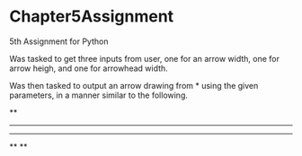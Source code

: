 # Chapter5Assignment
 5th Assignment for Python

Was tasked to get three inputs from user, one for an arrow width, one for arrow heigh, and one for arrowhead width.

Was then tasked to output an arrow drawing from * using the given parameters, in a manner similar to the following.
    
   **   
  ****
 ******
   **
   **
